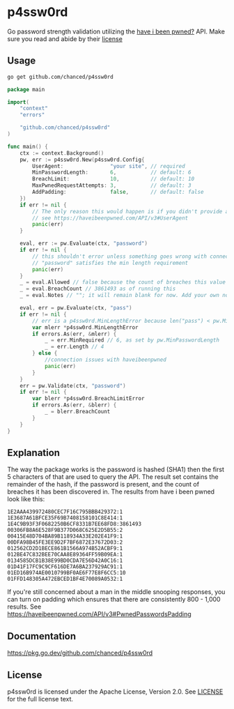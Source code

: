 # p4ssw0rd

Go password strength validation utilizing the [have i been pwned?](https://haveibeenpwned.com/API/v3#SearchingPwnedPasswordsByRange) API. Make sure you read and abide by their [license](https://haveibeenpwned.com/API/v3#License)

## Usage

```bash
go get github.com/chanced/p4ssw0rd
```

```go
package main

import(
    "context"
    "errors"

    "github.com/chanced/p4ssw0rd"
)

func main() {
    ctx := context.Background()
    pw, err := p4ssw0rd.New(p4ssw0rd.Config{
        UserAgent:               "your site", // required
        MinPasswordLength:       6,           // default: 6
        BreachLimit:             10,          // default: 10
        MaxPwnedRequestAttempts: 3,           // default: 3
        AddPadding:              false,       // default: false
    })
    if err != nil {
        // The only reason this would happen is if you didn't provide a user agent.
        // see https://haveibeenpwned.com/API/v3#UserAgent
        panic(err)
    }

    eval, err := pw.Evaluate(ctx, "password")
    if err != nil {
        // this shouldn't error unless something goes wrong with connecting to haveibeenpwned because
        // "password" satisfies the min length requirement
        panic(err)
    }
    _ = eval.Allowed // false because the count of breaches this value has been involved in exceeds BreachLimit
    _ = eval.BreachCount // 3861493 as of running this
    _ = eval.Notes // ""; it will remain blank for now. Add your own notes in your handler

    eval, err = pw.Evaluate(ctx, "pass")
    if err != nil {
        // err is a p4ssw0rd.MinLengthError because len("pass") < pw.MinPasswordLength
        var mlerr *p4ssw0rd.MinLengthError
        if errors.As(err, &mlerr) {
            _ = err.MinRequired // 6, as set by pw.MinPasswordLength
            _ = err.Length // 4
        } else {
            //connection issues with haveibeenpwned
            panic(err)
        }
    }
    err = pw.Validate(ctx, "password")
    if err != nil {
        var blerr *p4ssw0rd.BreachLimitError
        if errors.As(err, &blerr) {
            _ = blerr.BreachCount
        }
    }
}
```

## Explanation

The way the package works is the password is hashed (SHA1) then the first 5 characters of that are used to query the API. The result set contains the remainder of the hash, if the password is present, and the count of breaches it has been discovered in. The results from have i been pwned look like this:

```
1E2AAA439972480CEC7F16C795BBB429372:1
1E3687A61BFCE35F69B7408158101C8E414:1
1E4C9B93F3F0682250B6CF8331B7EE68FD8:3861493
00306FB8A6E528F9B377D068C625E2D5B55:2
00415E48D704BA89B118934A33E202E41F9:1
00DFA98B45FE3EE9D2F7BF6872E37672D03:2
012562CD2D1BECE861B1566A974B52ACBF9:1
012BE47C832BEE70CAA8E89364FF59B09EA:1
0134585DCB1B38E99BD0CDA7E56D42A0C16:1
01D41F17FC9C9CF616DE7A6BA237929AC91:1
01ED16B974AE0010799BF0AE6F77E8F6CC5:10
01FFD148305A472EBCED1BF4E70089A0532:1
```

If you're still concerned about a man in the middle snooping responses, you can turn on padding which ensures that there are consistently 800 - 1,000 results. See https://haveibeenpwned.com/API/v3#PwnedPasswordsPadding

## Documentation

https://pkg.go.dev/github.com/chanced/p4ssw0rd

## License

p4ssw0rd is licensed under the Apache License, Version 2.0. See [LICENSE](https://github.com/chanced/p4ssw0rd/blob/main/LICENSE) for the full license text.
